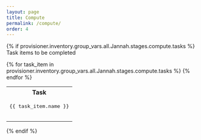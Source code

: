 ```yaml
---
layout: page
title: Compute
permalink: /compute/
order: 4
---
```

{% if provisioner.inventory.group_vars.all.Jannah.stages.compute.tasks %}
Task items to be completed
<table>
  <tr>
        <th>
         Task
        </th>
  </tr>
{% for task_item in provisioner.inventory.group_vars.all.Jannah.stages.compute.tasks %}
        <tr>
            <td><pre>
{{ task_item.name }}
               </pre>
            </td>
        </tr>
{% endfor %}
</table>
{% endif %}